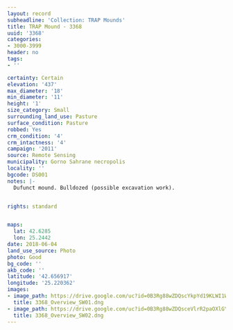 ```yaml
---
layout: record
subheadline: 'Collection: TRAP Mounds'
title: TRAP Mound - 3368
uuid: '3368'
categories:
- 3000-3999
header: no
tags:
- ''

certainty: Certain
elevation: '437'
max_diameter: '18'
min_diameter: '11'
height: '1'
size_category: Small
surrounding_land_use: Pasture
surface_condition: Pasture
robbed: Yes
crm_condition: '4'
crm_intactness: '4'
campaign: '2011'
source: Remote Sensing
municipality: Gorno Sahrane necropolis
locality: ''
bgcode: DS001
notes: |-
  Dufunct mound. Bulldozed (possible excavation work).


rights: standard


maps:
  lat: 42.6285
  lon: 25.2442
date: 2018-06-04
land_use_source: Photo
photo: Good
bg_code: ''
akb_code: ''
latitude: '42.656917'
longitude: '25.220362'
images:
- image_path: https://drive.google.com/uc?id=0B3Rg88wZDQscYkpYd19KLWI1WmM
  title: 3368_Overview_SW01.dng
- image_path: https://drive.google.com/uc?id=0B3Rg88wZDQsceVlrR2paOXlGYnc
  title: 3368_Overview_SW02.dng
---
```

